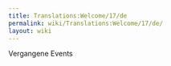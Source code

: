 ```yaml
---
title: Translations:Welcome/17/de
permalink: wiki/Translations:Welcome/17/de/
layout: wiki
---
```


Vergangene Events
